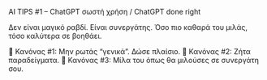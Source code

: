 AI TIPS #1 – ChatGPT σωστή χρήση / ChatGPT done right

Δεν είναι μαγικό ραβδί. Είναι συνεργάτης.
Όσο πιο καθαρά του μιλάς, τόσο καλύτερα σε βοηθάει.

📌 Κανόνας #1: Μην ρωτάς “γενικά”. Δώσε πλαίσιο.
📌 Κανόνας #2: Ζήτα παραδείγματα.
📌 Κανόνας #3: Μίλα του όπως θα μιλούσες σε συνεργάτη σου.
